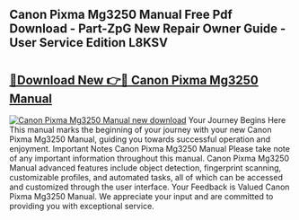 ## Canon Pixma Mg3250 Manual Free Pdf Download - Part-ZpG New Repair Owner Guide - User Service Edition L8KSV

# <h2><a href="http://cf24496.oget.top/?id=Canon+Pixma+Mg3250+Manual">🔗Download New 👉🔴 Canon Pixma Mg3250 Manual</a></h2>

[![Canon Pixma Mg3250 Manual new download](https://i.imgur.com/5g1atiW.png)](http://cf24496.oget.top/?id=Canon+Pixma+Mg3250+Manual)
Your Journey Begins Here This manual marks the beginning of your journey with your new Canon Pixma Mg3250 Manual, guiding you towards successful operation and enjoyment. Important Notes Canon Pixma Mg3250 Manual Please take note of any important information throughout this manual. Canon Pixma Mg3250 Manual advanced features include object detection, fingerprint scanning, customizable profiles, and automated tasks, all of which can be accessed and customized through the user interface. Your Feedback is Valued Canon Pixma Mg3250 Manual. We appreciate your input and are committed to providing you with exceptional service.

